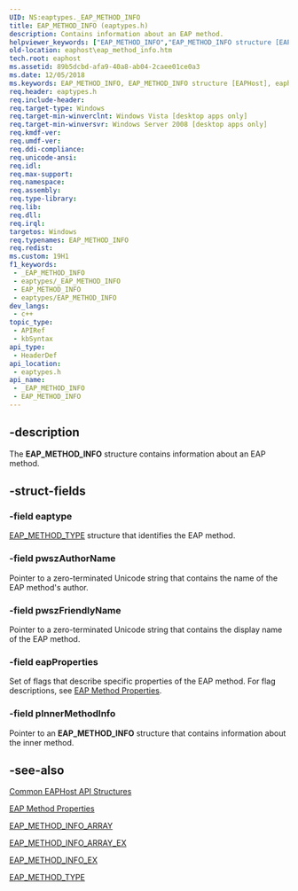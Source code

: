 ```yaml
---
UID: NS:eaptypes._EAP_METHOD_INFO
title: EAP_METHOD_INFO (eaptypes.h)
description: Contains information about an EAP method.
helpviewer_keywords: ["EAP_METHOD_INFO","EAP_METHOD_INFO structure [EAPHost]","eaphost.eap_method_info","eaptypes/EAP_METHOD_INFO"]
old-location: eaphost\eap_method_info.htm
tech.root: eaphost
ms.assetid: 89b5dcbd-afa9-40a8-ab04-2caee01ce0a3
ms.date: 12/05/2018
ms.keywords: EAP_METHOD_INFO, EAP_METHOD_INFO structure [EAPHost], eaphost.eap_method_info, eaptypes/EAP_METHOD_INFO
req.header: eaptypes.h
req.include-header: 
req.target-type: Windows
req.target-min-winverclnt: Windows Vista [desktop apps only]
req.target-min-winversvr: Windows Server 2008 [desktop apps only]
req.kmdf-ver: 
req.umdf-ver: 
req.ddi-compliance: 
req.unicode-ansi: 
req.idl: 
req.max-support: 
req.namespace: 
req.assembly: 
req.type-library: 
req.lib: 
req.dll: 
req.irql: 
targetos: Windows
req.typenames: EAP_METHOD_INFO
req.redist: 
ms.custom: 19H1
f1_keywords:
 - _EAP_METHOD_INFO
 - eaptypes/_EAP_METHOD_INFO
 - EAP_METHOD_INFO
 - eaptypes/EAP_METHOD_INFO
dev_langs:
 - c++
topic_type:
 - APIRef
 - kbSyntax
api_type:
 - HeaderDef
api_location:
 - eaptypes.h
api_name:
 - _EAP_METHOD_INFO
 - EAP_METHOD_INFO
---
```


## -description

The <b>EAP_METHOD_INFO</b> structure contains  information about an EAP method.

## -struct-fields

### -field eaptype

<a href="/windows/desktop/api/eaptypes/ns-eaptypes-eap_method_type">EAP_METHOD_TYPE</a> structure that identifies the EAP method.

### -field pwszAuthorName

Pointer to a zero-terminated Unicode string that contains the name of the EAP method's author.

### -field pwszFriendlyName

Pointer to a zero-terminated Unicode string that contains the display name of the EAP method.

### -field eapProperties

Set of flags that describe specific properties of the EAP method. For flag descriptions, see [EAP Method Properties](/windows/win32/eaphost/eap-method-properties).

### -field pInnerMethodInfo

Pointer to an <b>EAP_METHOD_INFO</b> structure that contains information about the inner method.

## -see-also

[Common EAPHost API Structures](/windows/win32/eaphost/common-eap-host-api-structures)

[EAP Method Properties](/windows/win32/eaphost/eap-method-properties)

<a href="/windows/desktop/api/eaptypes/ns-eaptypes-eap_method_info_array">EAP_METHOD_INFO_ARRAY</a>

<a href="/windows/desktop/api/eaptypes/ns-eaptypes-eap_method_info_array_ex">EAP_METHOD_INFO_ARRAY_EX</a>

<a href="/windows/desktop/api/eaptypes/ns-eaptypes-eap_method_info_ex">EAP_METHOD_INFO_EX</a>

<a href="/windows/desktop/api/eaptypes/ns-eaptypes-eap_method_type">EAP_METHOD_TYPE</a>

